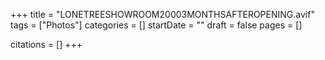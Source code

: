 +++
title = "LONETREESHOWROOM20003MONTHSAFTEROPENING.avif"
tags = ["Photos"]
categories = []
startDate = ""
draft = false
pages = []

citations = []
+++
